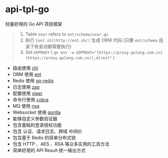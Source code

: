 # api-tpl-go

轻量好用的 Go API 项目框架

> 1.  Table `User` refers to `ent/schema/user.go`
> 2.  执行 `[ent.sh](http://ent.sh/)` 生成 ORM 代码 (只要 `ent/schema` 目录下有变动都需要执行)
> 3.  Set `GOPROXY` ( `go env -w GOPROXY="[https://proxy.golang.com.cn](https://proxy.golang.com.cn/),direct"` )

-   路由使用 [chi](https://github.com/go-chi/chi)
-   ORM 使用 [ent](https://github.com/ent/ent)
-   Redis 使用 [go-redis](https://github.com/redis/go-redis)
-   日志使用 [zap](https://github.com/uber-go/zap)
-   配置使用 [viper](https://github.com/spf13/viper)
-   命令行使用 [cobra](https://github.com/spf13/cobra)
-   MQ 使用 [nsq](https://github.com/nsqio/nsq)
-   Websocket 使用 [gorilla](https://github.com/gorilla/websocket)
-   能够自定义参数验证器
-   包含基础的登录授权功能
-   包含 认证、请求日志、跨域 中间价
-   包含基于 Redis 的简单分布式锁
-   包含 HTTP 、AES 、RSA 等众多实用的工具方法
-   简单好用的 API Result 统一输出方式